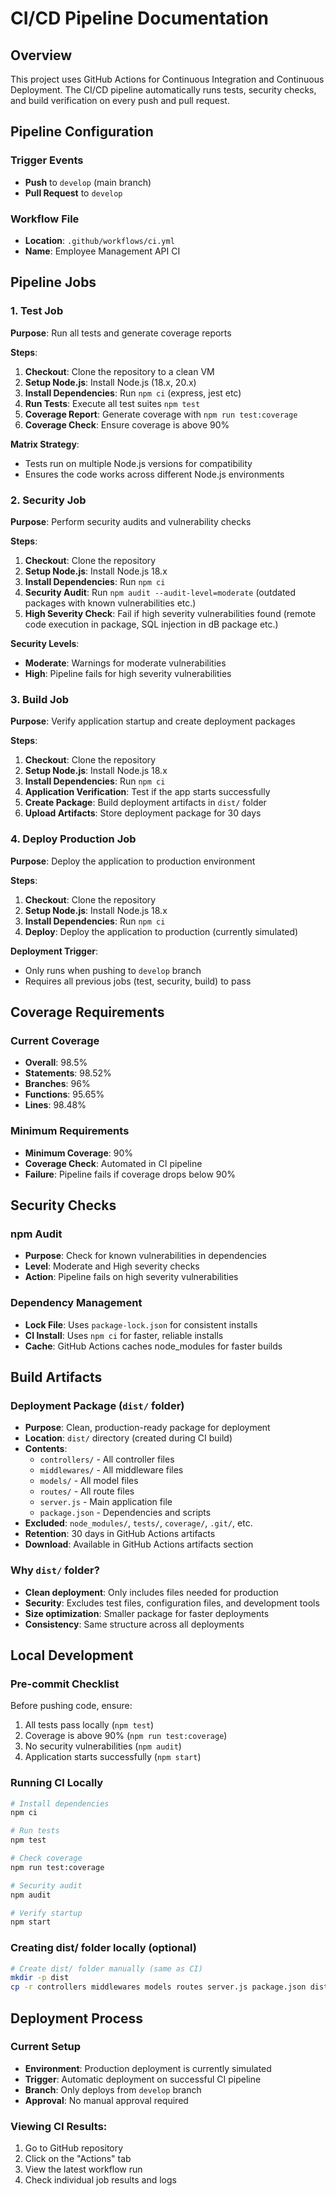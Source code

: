 # CI/CD Pipeline Documentation

## Overview

This project uses GitHub Actions for Continuous Integration and Continuous Deployment. The CI/CD pipeline automatically runs tests, security checks, and build verification on every push and pull request.

## Pipeline Configuration

### Trigger Events
- **Push** to `develop` (main branch)
- **Pull Request** to `develop`

### Workflow File
- **Location**: `.github/workflows/ci.yml`
- **Name**: Employee Management API CI

## Pipeline Jobs

### 1. Test Job
**Purpose**: Run all tests and generate coverage reports

**Steps**:
1. **Checkout**: Clone the repository to a clean VM
2. **Setup Node.js**: Install Node.js (18.x, 20.x)
3. **Install Dependencies**: Run `npm ci` (express, jest etc)
4. **Run Tests**: Execute all test suites `npm test`
5. **Coverage Report**: Generate coverage with `npm run test:coverage`
6. **Coverage Check**: Ensure coverage is above 90%

**Matrix Strategy**:
- Tests run on multiple Node.js versions for compatibility
- Ensures the code works across different Node.js environments

### 2. Security Job
**Purpose**: Perform security audits and vulnerability checks

**Steps**:
1. **Checkout**: Clone the repository
2. **Setup Node.js**: Install Node.js 18.x
3. **Install Dependencies**: Run `npm ci`
4. **Security Audit**: Run `npm audit --audit-level=moderate` (outdated packages with known vulnerabilities etc.)
5. **High Severity Check**: Fail if high severity vulnerabilities found (remote code execution in package, SQL injection in dB package etc.)

**Security Levels**:
- **Moderate**: Warnings for moderate vulnerabilities
- **High**: Pipeline fails for high severity vulnerabilities

### 3. Build Job
**Purpose**: Verify application startup and create deployment packages

**Steps**:
1. **Checkout**: Clone the repository
2. **Setup Node.js**: Install Node.js 18.x
3. **Install Dependencies**: Run `npm ci`
4. **Application Verification**: Test if the app starts successfully
5. **Create Package**: Build deployment artifacts in `dist/` folder
6. **Upload Artifacts**: Store deployment package for 30 days

### 4. Deploy Production Job
**Purpose**: Deploy the application to production environment

**Steps**:
1. **Checkout**: Clone the repository
2. **Setup Node.js**: Install Node.js 18.x
3. **Install Dependencies**: Run `npm ci`
4. **Deploy**: Deploy the application to production (currently simulated)

**Deployment Trigger**:
- Only runs when pushing to `develop` branch
- Requires all previous jobs (test, security, build) to pass

## Coverage Requirements

### Current Coverage
- **Overall**: 98.5%
- **Statements**: 98.52%
- **Branches**: 96%
- **Functions**: 95.65%
- **Lines**: 98.48%

### Minimum Requirements
- **Minimum Coverage**: 90%
- **Coverage Check**: Automated in CI pipeline
- **Failure**: Pipeline fails if coverage drops below 90%

## Security Checks

### npm Audit
- **Purpose**: Check for known vulnerabilities in dependencies
- **Level**: Moderate and High severity checks
- **Action**: Pipeline fails on high severity vulnerabilities

### Dependency Management
- **Lock File**: Uses `package-lock.json` for consistent installs
- **CI Install**: Uses `npm ci` for faster, reliable installs
- **Cache**: GitHub Actions caches node_modules for faster builds

## Build Artifacts

### Deployment Package (`dist/` folder)
- **Purpose**: Clean, production-ready package for deployment
- **Location**: `dist/` directory (created during CI build)
- **Contents**: 
  - `controllers/` - All controller files
  - `middlewares/` - All middleware files
  - `models/` - All model files
  - `routes/` - All route files
  - `server.js` - Main application file
  - `package.json` - Dependencies and scripts
- **Excluded**: `node_modules/`, `tests/`, `coverage/`, `.git/`, etc.
- **Retention**: 30 days in GitHub Actions artifacts
- **Download**: Available in GitHub Actions artifacts section

### Why `dist/` folder?
- **Clean deployment**: Only includes files needed for production
- **Security**: Excludes test files, configuration files, and development tools
- **Size optimization**: Smaller package for faster deployments
- **Consistency**: Same structure across all deployments

## Local Development

### Pre-commit Checklist
Before pushing code, ensure:
1. All tests pass locally (`npm test`)
2. Coverage is above 90% (`npm run test:coverage`)
3. No security vulnerabilities (`npm audit`)
4. Application starts successfully (`npm start`)

### Running CI Locally
```bash
# Install dependencies
npm ci

# Run tests
npm test

# Check coverage
npm run test:coverage

# Security audit
npm audit

# Verify startup
npm start
```

### Creating dist/ folder locally (optional)
```bash
# Create dist/ folder manually (same as CI)
mkdir -p dist
cp -r controllers middlewares models routes server.js package.json dist/
```

## Deployment Process

### Current Setup
- **Environment**: Production deployment is currently simulated
- **Trigger**: Automatic deployment on successful CI pipeline
- **Branch**: Only deploys from `develop` branch
- **Approval**: No manual approval required

### Viewing CI Results:

1. Go to GitHub repository
2. Click on the "Actions" tab
3. View the latest workflow run
4. Check individual job results and logs


